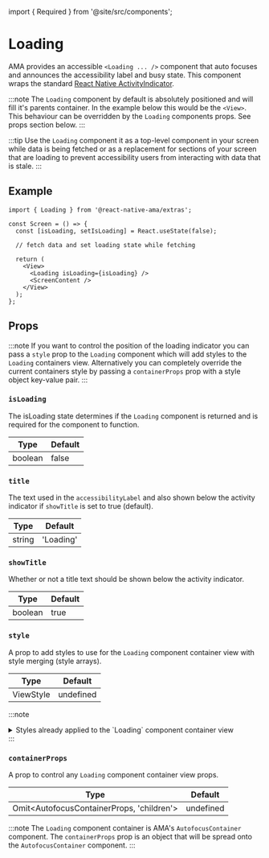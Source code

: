 import { Required } from '@site/src/components';

# Loading

AMA provides an accessible `<Loading ... />` component that auto focuses and announces the accessibility label and busy state. This component wraps the standard [React Native ActivityIndicator](https://reactnative.dev/docs/activityindicator).

:::note
The `Loading` component by default is absolutely positioned and will fill it's parents container. In the example below this would be the `<View>`. This behaviour can be overridden by the `Loading` components props. See props section below.
:::

:::tip
Use the `Loading` component it as a top-level component in your screen while data is being fetched or as a replacement for sections of your screen that are loading to prevent accessibility users from interacting with data that is stale.
:::

## Example

```tsx {2-15,22-23}
import { Loading } from '@react-native-ama/extras';

const Screen = () => {
  const [isLoading, setIsLoading] = React.useState(false);

  // fetch data and set loading state while fetching

  return (
    <View>
      <Loading isLoading={isLoading} />
      <ScreenContent />
    </View>
  );
};
```

## Props

:::note
If you want to control the position of the loading indicator you can pass a `style` prop to the `Loading` component which will add styles to the `Loading` containers view. Alternatively you can completely override the current containers style by passing a `containerProps` prop with a style object key-value pair.
:::

### <Required /> `isLoading`

The isLoading state determines if the `Loading` component is returned and is required for the component to function.

| Type    | Default |
| ------- | ------- |
| boolean | false   |

### `title`

The text used in the `accessibilityLabel` and also shown below the activity indicator if `showTitle` is set to true (default).

| Type   | Default   |
| ------ | --------- |
| string | 'Loading' |

### `showTitle`

Whether or not a title text should be shown below the activity indicator.

| Type    | Default |
| ------- | ------- |
| boolean | true    |

### `style`

A prop to add styles to use for the `Loading` component container view with style merging (style arrays).

| Type      | Default   |
| --------- | --------- |
| ViewStyle | undefined |

:::note

<details>
  <summary>Styles already applied to the `Loading` component container view</summary>
Your styles will be merged with these styles:

```{
    position: 'absolute',
    top: 0,
    left: 0,
    right: 0,
    bottom: 0,
    justifyContent: 'center',
    alignItems: 'center',
    zIndex: 100,
  }
```

</details>
:::

### `containerProps`

A prop to control any `Loading` component container view props.

| Type                                        | Default   |
| ------------------------------------------- | --------- |
| Omit\<AutofocusContainerProps, 'children'\> | undefined |

:::note
The `Loading` component container is AMA's `AutofocusContainer` component. The `containerProps` prop is an object that will be spread onto the `AutofocusContainer` component.
:::
